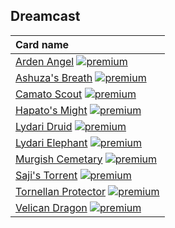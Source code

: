 ## Dreamcast

| Card name |
| :-------- |
| [Arden Angel](https://github.com/mtgenius/uncube/raw/master/cards/dreamcast/arden-angel.png) [![premium](https://user-images.githubusercontent.com/343837/83360751-a631d080-a338-11ea-80c6-110971103bf4.png)](https://github.com/mtgenius/uncube) |
| [Ashuza's Breath](https://github.com/mtgenius/uncube/raw/master/cards/dreamcast/ashuzas-breath.png) [![premium](https://user-images.githubusercontent.com/343837/83360751-a631d080-a338-11ea-80c6-110971103bf4.png)](https://github.com/mtgenius/uncube) |
| [Camato Scout](https://github.com/mtgenius/uncube/raw/master/cards/dreamcast/camato-scout.png) [![premium](https://user-images.githubusercontent.com/343837/83360751-a631d080-a338-11ea-80c6-110971103bf4.png)](https://github.com/mtgenius/uncube) |
| [Hapato's Might](https://github.com/mtgenius/uncube/raw/master/cards/dreamcast/hapatos-might.png) [![premium](https://user-images.githubusercontent.com/343837/83360751-a631d080-a338-11ea-80c6-110971103bf4.png)](https://github.com/mtgenius/uncube) |
| [Lydari Druid](https://github.com/mtgenius/uncube/raw/master/cards/dreamcast/lydari-druid.png) [![premium](https://user-images.githubusercontent.com/343837/83360751-a631d080-a338-11ea-80c6-110971103bf4.png)](https://github.com/mtgenius/uncube) |
| [Lydari Elephant](https://github.com/mtgenius/uncube/raw/master/cards/dreamcast/lydari-elephant.png) [![premium](https://user-images.githubusercontent.com/343837/83360751-a631d080-a338-11ea-80c6-110971103bf4.png)](https://github.com/mtgenius/uncube) |
| [Murgish Cemetary](https://github.com/mtgenius/uncube/raw/master/cards/dreamcast/murgish-cemetary.png) [![premium](https://user-images.githubusercontent.com/343837/83360751-a631d080-a338-11ea-80c6-110971103bf4.png)](https://github.com/mtgenius/uncube) |
| [Saji's Torrent](https://github.com/mtgenius/uncube/raw/master/cards/dreamcast/sajis-torrent.png) [![premium](https://user-images.githubusercontent.com/343837/83360751-a631d080-a338-11ea-80c6-110971103bf4.png)](https://github.com/mtgenius/uncube) |
| [Tornellan Protector](https://github.com/mtgenius/uncube/raw/master/cards/dreamcast/tornellan-protector.png) [![premium](https://user-images.githubusercontent.com/343837/83360751-a631d080-a338-11ea-80c6-110971103bf4.png)](https://github.com/mtgenius/uncube) |
| [Velican Dragon](https://github.com/mtgenius/uncube/raw/master/cards/dreamcast/velican-dragon.png) [![premium](https://user-images.githubusercontent.com/343837/83360751-a631d080-a338-11ea-80c6-110971103bf4.png)](https://github.com/mtgenius/uncube) |
